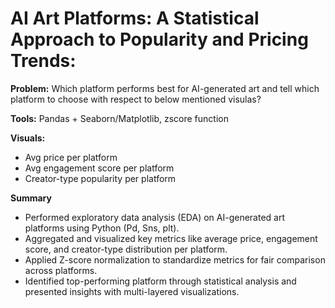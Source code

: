 # AI Art Platforms: A Statistical Approach to Popularity and Pricing Trends:

**Problem:** Which platform performs best for AI-generated art and tell which platform to choose with respect to below mentioned visulas?

**Tools:** Pandas + Seaborn/Matplotlib, zscore function

**Visuals:**

- Avg price per platform
- Avg engagement score per platform
- Creator-type popularity per platform

**Summary**

- Performed exploratory data analysis (EDA) on AI-generated art platforms using Python (Pd, Sns, plt).
- Aggregated and visualized key metrics like average price, engagement score, and creator-type distribution per platform.
- Applied Z-score normalization to standardize metrics for fair comparison across platforms.
- Identified top-performing platform through statistical analysis and presented insights with multi-layered visualizations.

